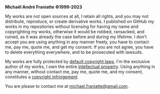 ﻿  
<b>Michaël André Franiatte ©1999-2023</b>  
  
My works are not open sources at all, I retain all rights, and you may not distribute, reproduce, or create derivative works. I published on GitHub my works in my repositories without licensing for having my name and copyrighting my works, otherwise it would be robbed, ransacked, and ruined, as it was already the case before and during my lifetime. I don't accept you are using anything in any manner freely, you have to contact me, pay me, quote me, and get my consent. If you are not agree, you have to delete everything everywhere, and to be prosecuted with lawsuits.  
  
My works are fully protected by [default copyright laws](https://docs.github.com/en/repositories/managing-your-repositorys-settings-and-features/customizing-your-repository/licensing-a-repository). I'm the exclusive author of my works, I own the entire [intellectual property](https://www.microsoft.com/en-us/legal/intellectualproperty/copyright). Using anything in any manner, without contact me, pay me, quote me, and my consent, constitutes a [copyright infringement](https://www.copyright.gov/help/faq/faq-definitions.html).  
  
You are please to contact me at michael.franiatte@gmail.com.  
  